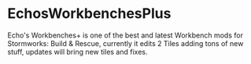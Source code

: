 # EchosWorkbenchesPlus
Echo's Workbenches+ is one of the best and latest Workbench mods for Stormworks: Build &amp; Rescue, currently it edits 2 Tiles adding tons of new stuff, updates will bring new tiles and fixes.
